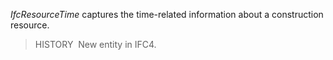 ﻿_IfcResourceTime_ captures the time-related information about a construction resource.

> HISTORY&nbsp; New entity in IFC4.
